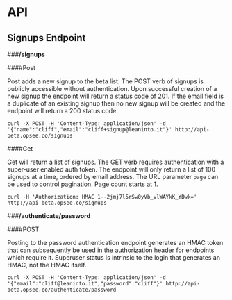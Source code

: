 # API
## Signups Endpoint

###**/signups**

####Post

Post adds a new signup to the beta list. The POST verb of signups is publicly accessible without authentication. Upon successful creation of a new signup the endpoint will return a status code of 201. If the email field is a duplicate of an existing signup then no new signup will be created and the endpoint will return a 200 status code. 

```
curl -X POST -H 'Content-Type: application/json' -d '{"name":"cliff","email":"cliff+signup@leaninto.it"}' http://api-beta.opsee.co/signups
```

####Get

Get will return a list of signups. The GET verb requires authentication with a super-user enabled auth token. The endpoint will only return a list of 100 signups at a time, ordered by email address. The URL parameter `page` can be used to control pagination. Page count starts at 1.

```
curl -H 'Authorization: HMAC 1--2jmj7l5rSw0yVb_vlWAYkK_YBwk=' http://api-beta.opsee.co/signups
```

###**/authenticate/password**

####POST

Posting to the password authentication endpoint generates an HMAC token that can subsequently be used in the authorization header for endpoints which require it. Superuser status is intrinsic to the login that generates an HMAC, not the HMAC itself.

```
curl -X POST -H 'Content-Type: application/json' -d '{"email":"cliff@leaninto.it","password":"cliff"}' http://api-beta.opsee.co/authenticate/password
```
